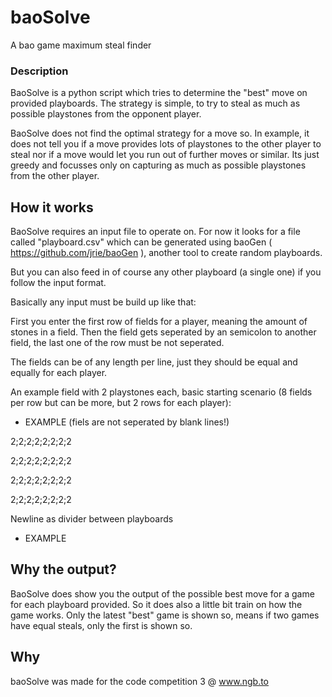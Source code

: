 # baoSolve
A bao game maximum steal finder

### Description

BaoSolve is a python script which tries to determine the "best" move on provided playboards. The strategy is simple, to try to steal as much as possible playstones from the opponent player.

BaoSolve does not find the optimal strategy for a move so. In example, it does not tell you if a move provides lots of playstones to the other player to steal nor if a move would let you run out of further moves or similar. Its just greedy and focusses only on capturing as much as possible playstones from the other player.

## How it works
BaoSolve requires an input file to operate on. For now it looks for a file called "playboard.csv" which can be generated using baoGen ( https://github.com/jrie/baoGen ), another tool to create random playboards.

But you can also feed in of course any other playboard (a single one) if you follow the input format.

Basically any input must be build up like that:

First you enter the first row of fields for a player, meaning the amount of stones in a field. Then the field gets seperated by an semicolon to another field, the last one of the row must be not seperated.

The fields can be of any length per line, just they should be equal and equally for each player.

An example field with 2 playstones each, basic starting scenario (8 fields per row but can be more, but 2 rows for each player):

- EXAMPLE (fiels are not seperated by blank lines!)

2;2;2;2;2;2;2;2

2;2;2;2;2;2;2;2

2;2;2;2;2;2;2;2

2;2;2;2;2;2;2;2

Newline as divider between playboards

- EXAMPLE

## Why the output?

BaoSolve does show you the output of the possible best move for a game for each playboard provided. So it does also a little bit train on how the game works. Only the latest "best" game is shown so, means if two games have equal steals, only the first is shown so.

## Why

baoSolve was made for the code competition 3 @ www.ngb.to


